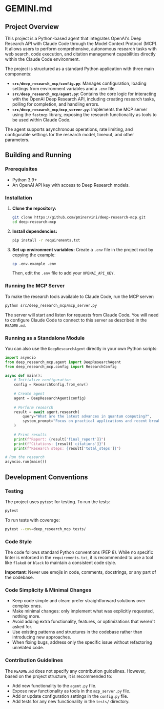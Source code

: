 # GEMINI.md

## Project Overview

This project is a Python-based agent that integrates OpenAI's Deep Research API with Claude Code through the Model Context Protocol (MCP). It allows users to perform comprehensive, autonomous research tasks with web search, code execution, and citation management capabilities directly within the Claude Code environment.

The project is structured as a standard Python application with three main components:

*   **`src/deep_research_mcp/config.py`**: Manages configuration, loading settings from environment variables and a `.env` file.
*   **`src/deep_research_mcp/agent.py`**: Contains the core logic for interacting with the OpenAI Deep Research API, including creating research tasks, polling for completion, and handling errors.
*   **`src/deep_research_mcp/mcp_server.py`**: Implements the MCP server using the `fastmcp` library, exposing the research functionality as tools to be used within Claude Code.

The agent supports asynchronous operations, rate limiting, and configurable settings for the research model, timeout, and other parameters.

## Building and Running

### Prerequisites

*   Python 3.9+
*   An OpenAI API key with access to Deep Research models.

### Installation

1.  **Clone the repository:**
    ```bash
    git clone https://github.com/pminervini/deep-research-mcp.git
    cd deep-research-mcp
    ```

2.  **Install dependencies:**
    ```bash
    pip install -r requirements.txt
    ```

3.  **Set up environment variables:**
    Create a `.env` file in the project root by copying the example:
    ```bash
    cp .env.example .env
    ```
    Then, edit the `.env` file to add your `OPENAI_API_KEY`.

### Running the MCP Server

To make the research tools available to Claude Code, run the MCP server:

```bash
python src/deep_research_mcp/mcp_server.py
```

The server will start and listen for requests from Claude Code. You will need to configure Claude Code to connect to this server as described in the `README.md`.

### Running as a Standalone Module

You can also use the `DeepResearchAgent` directly in your own Python scripts:

```python
import asyncio
from deep_research_mcp.agent import DeepResearchAgent
from deep_research_mcp.config import ResearchConfig

async def main():
    # Initialize configuration
    config = ResearchConfig.from_env()
    
    # Create agent
    agent = DeepResearchAgent(config)
    
    # Perform research
    result = await agent.research(
        query="What are the latest advances in quantum computing?",
        system_prompt="Focus on practical applications and recent breakthroughs"
    )
    
    # Print results
    print(f"Report: {result['final_report']}")
    print(f"Citations: {result['citations']}")
    print(f"Research steps: {result['total_steps']}")

# Run the research
asyncio.run(main())
```

## Development Conventions

### Testing

The project uses `pytest` for testing. To run the tests:

```bash
pytest
```

To run tests with coverage:

```bash
pytest --cov=deep_research_mcp tests/
```

### Code Style

The code follows standard Python conventions (PEP 8). While no specific linter is enforced in the `requirements.txt`, it is recommended to use a tool like `flake8` or `black` to maintain a consistent code style.

**Important**: Never use emojis in code, comments, docstrings, or any part of the codebase.

### Code Simplicity & Minimal Changes

*   Keep code simple and clean: prefer straightforward solutions over complex ones.
*   Make minimal changes: only implement what was explicitly requested, nothing more.
*   Avoid adding extra functionality, features, or optimizations that weren't asked for.
*   Use existing patterns and structures in the codebase rather than introducing new approaches.
*   When fixing bugs, address only the specific issue without refactoring unrelated code.

### Contribution Guidelines

The `README.md` does not specify any contribution guidelines. However, based on the project structure, it is recommended to:

*   Add new functionality to the `agent.py` file.
*   Expose new functionality as tools in the `mcp_server.py` file.
*   Add or update configuration settings in the `config.py` file.
*   Add tests for any new functionality in the `tests/` directory.
